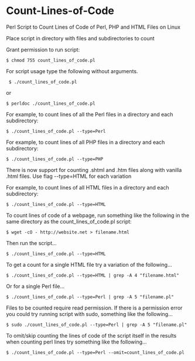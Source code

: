 # Count-Lines-of-Code

Perl Script to Count Lines of Code of Perl, PHP and HTML Files on Linux

Place script in directory with files and subdirectories to count

Grant permission to run script:

	$ chmod 755 count_lines_of_code.pl

For script usage type the following without arguments.

	 $ ./count_lines_of_code.pl 

or

    $ perldoc ./count_lines_of_code.pl
 
For example, to count lines of all the Perl files in a directory and each subdirectory:

	$ ./count_lines_of_code.pl --type=Perl
	
For example, to count lines of all PHP files in a directory and each subdirectory:

	$ ./count_lines_of_code.pl --type=PHP

There is now support for counting .shtml and .htm files along with vanilla .html files.  Use flag --type=HTML for each variation
	
For example, to count lines of all HTML files in a directory and each subdirectory:

	$ ./count_lines_of_code.pl --type=HTML
	
To count lines of code of a webpage, run something like the following in the same directory as the count_lines_of_code.pl script:
	
	$ wget -cO - http://website.net > filename.html

Then run the script...

	$ ./count_lines_of_code.pl --type=HTML
	
To get a count for a single HTML file try a variation of the following...
	
	$ ./count_lines_of_code.pl --type=HTML | grep -A 4 "filename.html"

Or for a single Perl file...

	$ ./count_lines_of_code.pl --type=Perl | grep -A 5 "filename.pl"

Files to be counted require read permission.  If there is a permission error you could try running script with sudo, something like the following...
	
	$ sudo ./count_lines_of_code.pl --type=Perl | grep -A 5 "filename.pl"

To omit/skip  counting the lines of code of the script itself in the results when counting perl lines try something like the following...
	
 	$ ./count_lines_of_code.pl --type=Perl --omit=count_lines_of_code.pl
